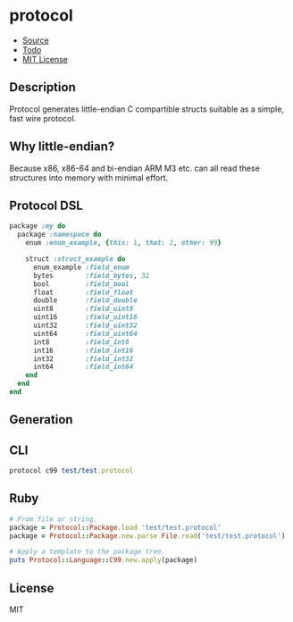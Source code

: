 # protocol

* [Source](https://github.com/shanna/protocol)
* [Todo](https://github.com/shanna/protocol/issues?labels=enhancement&page=1&state=open)
* [MIT License](https://github.com/shanna/protocol/blob/master/LICENSE)

## Description

Protocol generates little-endian C compartible structs suitable as a simple,
fast wire protocol.

## Why little-endian?

Because x86, x86-64 and bi-endian ARM M3 etc. can all read these structures
into memory with minimal effort.

## Protocol DSL

```ruby
package :my do
  package :namespace do
    enum :enum_example, {this: 1, that: 2, other: 99}

    struct :struct_example do
      enum_example :field_enum
      bytes        :field_bytes, 32
      bool         :field_bool
      float        :field_float
      double       :field_double
      uint8        :field_uint8
      uint16       :field_uint16
      uint32       :field_uint32
      uint64       :field_uint64
      int8         :field_int8
      int16        :field_int16
      int32        :field_int32
      int64        :field_int64
    end
  end
end
```

## Generation

## CLI

```ruby
protocol c99 test/test.protocol
```

## Ruby

```ruby
# From file or string.
package = Protocol::Package.load 'test/test.protocol'
package = Protocol::Package.new.parse File.read('test/test.protocol')

# Apply a template to the package tree.
puts Protocol::Language::C99.new.apply(package)
```

## License

MIT

